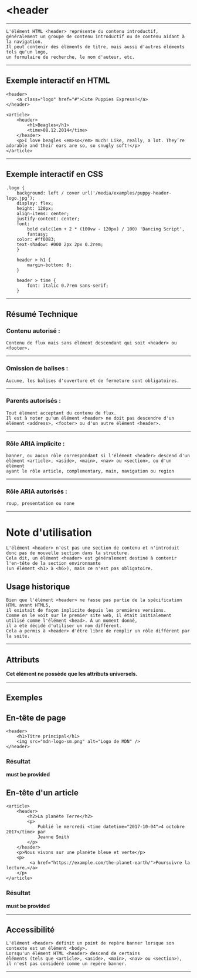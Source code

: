 # **<header**

---



    L'élément HTML <header> représente du contenu introductif, 
    généralement un groupe de contenu introductif ou de contenu aidant à la navigation. 
    Il peut contenir des éléments de titre, mais aussi d'autres éléments tels qu'un logo, 
    un formulaire de recherche, le nom d'auteur, etc.

---



## **Exemple interactif en HTML**

    <header>
        <a class="logo" href="#">Cute Puppies Express!</a>
    </header>

    <article>
        <header>
            <h1>Beagles</h1>
            <time>08.12.2014</time>
        </header>
        <p>I love beagles <em>so</em> much! Like, really, a lot. They’re adorable and their ears are so, so snugly soft!</p>
    </article>

---



## **Exemple interactif en CSS**

    .logo {
        background: left / cover url('/media/examples/puppy-header-logo.jpg');
        display: flex;
        height: 120px;
        align-items: center;
        justify-content: center;
        font:
            bold calc(1em + 2 * (100vw - 120px) / 100) 'Dancing Script',
            fantasy;
        color: #ff0083;
        text-shadow: #000 2px 2px 0.2rem;
        }

        header > h1 {
            margin-bottom: 0;
        }

        header > time {
            font: italic 0.7rem sans-serif;
        }

---



## **Résumé Technique**

### **Contenu autorisé :**
    Contenu de flux mais sans élément descendant qui soit <header> ou <footer>.

---

### **Omission de balises :** 
    Aucune, les balises d'ouverture et de fermeture sont obligatoires.

---

### **Parents autorisés :** 
    Tout élément acceptant du contenu de flux. 
    Il est à noter qu'un élément <header> ne doit pas descendre d'un élément <address>, <footer> ou d'un autre élément <header>.

---

### **Rôle ARIA implicite :** 
    banner, ou aucun rôle correspondant si l'élément <header> descend d'un 
    élément <article>, <aside>, <main>, <nav> ou <section>, ou d'un élément 
    ayant le rôle article, complementary, main, navigation ou region

---

### **Rôle ARIA autorisés :** 
    roup, presentation ou none

---



# **Note d'utilisation**

    L'élément <header> n'est pas une section de contenu et n'introduit donc pas de nouvelle section dans la structure. 
    Cela dit, un élément <header> est généralement destiné à contenir l'en-tête de la section environnante 
    (un élément <h1> à <h6>), mais ce n'est pas obligatoire.

## Usage historique

    Bien que l'élément <header> ne fasse pas partie de la spécification HTML avant HTML5, 
    il existait de façon implicite depuis les premières versions. 
    Comme on le voit sur le premier site web, il était initialement utilisé comme l'élément <head>. À un moment donné, 
    il a été décidé d'utiliser un nom différent. 
    Cela a permis à <header> d'être libre de remplir un rôle différent par la suite.

---



## **Attributs**

**Cet élément ne possède que les attributs universels.**

---



## **Exemples**

## En-tête de page

    <header>
        <h1>Titre principal</h1>
        <img src="mdn-logo-sm.png" alt="Logo de MDN" />
    </header>

### Résultat

**must be provided**

## En-tête d'un article

    <article>
        <header>
            <h2>La planète Terre</h2>
            <p>
                Publié le mercredi <time datetime="2017-10-04">4 octobre 2017</time> par
                Jeanne Smith
            </p>
        </header>
        <p>Nous vivons sur une planète bleue et verte</p>
        <p>
             <a href="https://example.com/the-planet-earth/">Poursuivre la lecture…</a>
        </p>
    </article>

### Résultat

**must be provided**

---



## **Accessibilité**

    L'élément <header> définit un point de repère banner lorsque son contexte est un élément <body>. 
    Lorsqu'un élément HTML <header> descend de certains 
    éléments (tels que <article>, <aside>, <main>, <nav> ou <section>), 
    il n'est pas considéré comme un repère banner.

---